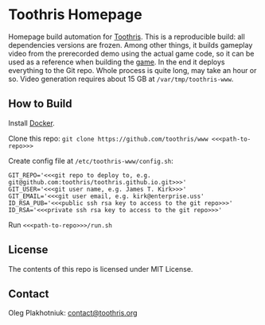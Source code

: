 # Toothris Homepage

Homepage build automation for [Toothris](http://www.toothris.org).
This is a reproducible build: all dependencies versions are frozen.
Among other things, it builds gameplay video from the prerecorded demo using
the actual game code, so it can be used as a reference when building the
[game](https://github.com/toothris/toothris).
In the end it deploys everything to the Git repo.
Whole process is quite long, may take an hour or so. Video generation
requires about 15 GB at `/var/tmp/toothris-www`.

## How to Build

Install [Docker](https://www.docker.com/).

Clone this repo:
   `git clone https://github.com/toothris/www <<<path-to-repo>>>`

Create config file at `/etc/toothris-www/config.sh`:
```
GIT_REPO='<<<git repo to deploy to, e.g. git@github.com:toothris/toothris.github.io.git>>>'
GIT_USER='<<<git user name, e.g. James T. Kirk>>>'
GIT_EMAIL='<<<git user email, e.g. kirk@enterprise.uss'
ID_RSA_PUB='<<<public ssh rsa key to access to the git repo>>>'
ID_RSA='<<<private ssh rsa key to access to the git repo>>>'
```

Run `<<<path-to-repo>>>/run.sh`

## License

The contents of this repo is licensed under MIT License.

## Contact

Oleg Plakhotniuk: contact@toothris.org
